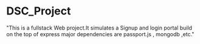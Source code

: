 # DSC_Project
"This is a fullstack Web project.It simulates a Signup and login portal build on the top of express major dependencies are passport.js , mongodb ,etc."
